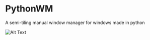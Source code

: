 # PythonWM
A semi-tiling manual window manager for windows made in python

![Alt Text](https://giant.gfycat.com/DisguisedWastefulBackswimmer.gif)
